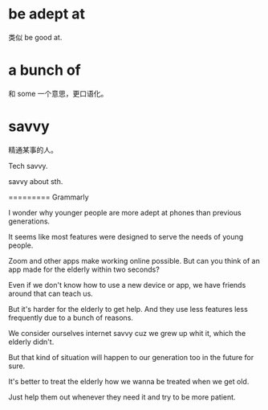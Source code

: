 # be adept at

类似 be good at.

# a bunch of 

和 some 一个意思，更口语化。

# savvy

精通某事的人。

Tech savvy.

savvy about sth.





========= Grammarly

I wonder why younger people are more adept at phones than previous generations.

It seems like most features were designed to serve the needs of young people.

Zoom and other apps make working online possible. But can you think of an app made for the elderly within two seconds?

Even if we don't know how to use a new device or app, we have friends around that can teach us.

But it's harder for the elderly to get help. And they use less features less frequently due to a bunch of reasons.

We consider ourselves internet savvy cuz we grew up whit it, which the elderly didn't.

But that kind of situation will happen to our generation too in the future for sure.

It's better to treat the elderly how we wanna be treated when we get old.

Just help them out whenever they need it and try to be more patient. 